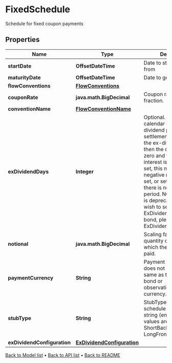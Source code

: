

# FixedSchedule

Schedule for fixed coupon payments

## Properties

| Name | Type | Description | Notes |
|------------ | ------------- | ------------- | -------------|
|**startDate** | **OffsetDateTime** | Date to start generate from |  |
|**maturityDate** | **OffsetDateTime** | Date to generate to |  |
|**flowConventions** | [**FlowConventions**](FlowConventions.md) |  |  [optional] |
|**couponRate** | **java.math.BigDecimal** | Coupon rate given as a fraction. |  [optional] |
|**conventionName** | [**FlowConventionName**](FlowConventionName.md) |  |  [optional] |
|**exDividendDays** | **Integer** | Optional. Number of calendar days in the ex-dividend period.  If the settlement date falls in the ex-dividend period then the coupon paid is zero and the accrued interest is negative.  If set, this must be a non-negative number.  If not set, or set to 0, then there is no ex-dividend period.     NOTE: This field is deprecated. If you wish to set the ExDividendDays on a bond, please use the ExDividendConfiguration. |  [optional] |
|**notional** | **java.math.BigDecimal** | Scaling factor, the quantity outstanding on which the rate will be paid. |  [optional] |
|**paymentCurrency** | **String** | Payment currency. This does not have to be the same as the nominal bond or observation/reset currency. |  |
|**stubType** | **String** | StubType required of the schedule    Supported string (enumeration) values are: [ShortFront, ShortBack, LongBack, LongFront, Both]. |  [optional] |
|**exDividendConfiguration** | [**ExDividendConfiguration**](ExDividendConfiguration.md) |  |  [optional] |



[Back to Model list](../README.md#documentation-for-models) &#8226; [Back to API list](../README.md#documentation-for-api-endpoints) &#8226; [Back to README](../README.md)


